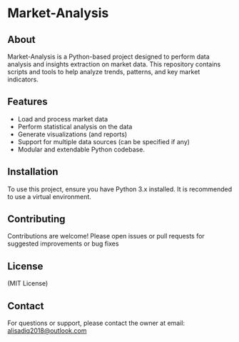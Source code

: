 # Market-Analysis

## About
Market-Analysis is a Python-based project designed to perform data analysis and insights extraction on market data. This repository contains scripts and tools to help analyze trends, patterns, and key market indicators.

## Features
- Load and process market data
- Perform statistical analysis on the data
- Generate visualizations (and reports)
- Support for multiple data sources (can be specified if any)
- Modular and extendable Python codebase.

## Installation
To use this project, ensure you have Python 3.x installed. It is recommended to use a virtual environment.

## Contributing
Contributions are welcome! Please open issues or pull requests for suggested improvements or bug fixes

## License
(MIT License)

## Contact
For questions or support, please contact the owner at email: alisadiq2018@outlook.com
